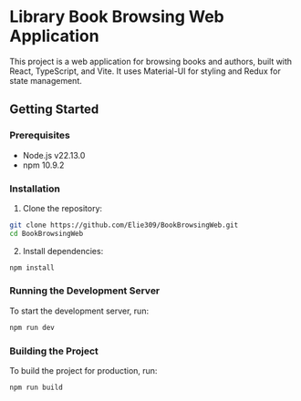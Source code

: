 # Library Book Browsing Web Application

This project is a web application for browsing books and authors, built with React, TypeScript, and Vite. It uses Material-UI for styling and Redux for state management.

## Getting Started

### Prerequisites

- Node.js v22.13.0
- npm 10.9.2

### Installation

1. Clone the repository:

```sh
git clone https://github.com/Elie309/BookBrowsingWeb.git
cd BookBrowsingWeb
```

2. Install dependencies:

```sh
npm install
```

### Running the Development Server

To start the development server, run:

```sh
npm run dev
```

### Building the Project

To build the project for production, run:

```sh
npm run build
```
